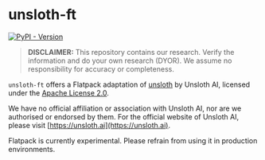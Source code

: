 # unsloth-ft

[![PyPI - Version](https://img.shields.io/pypi/v/flatpack)](https://pypi.org/project/flatpack/)

> **DISCLAIMER:** This repository contains our research. Verify the information and do your own research (DYOR). We assume no responsibility for accuracy or completeness.

`unsloth-ft` offers a Flatpack adaptation of [unsloth](https://github.com/unslothai/unsloth) by Unsloth AI, licensed under the [Apache License 2.0](https://github.com/unslothai/unsloth/blob/main/LICENSE).

We have no official affiliation or association with Unsloth AI, nor are we authorised or endorsed by them. For the official website of Unsloth AI, please visit [https://unsloth.ai](https://unsloth.ai).

Flatpack is currently experimental. Please refrain from using it in production environments.